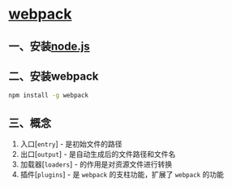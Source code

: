 # [webpack](https://www.webpackjs.com/concepts/)

## 一、安装[node.js](https://nodejs.org/en/download/current/)  

## 二、安装webpack 



```bash
npm install -g webpack
```



## 三、概念

1. 入口[`entry`] - 是初始文件的路径
2. 出口[`output`] - 是自动生成后的文件路径和文件名
3. 加载器[`loaders`] - 的作用是对资源文件进行转换
4. 插件[`plugins`] - 是 `webpack` 的支柱功能，扩展了 `webpack` 的功能

